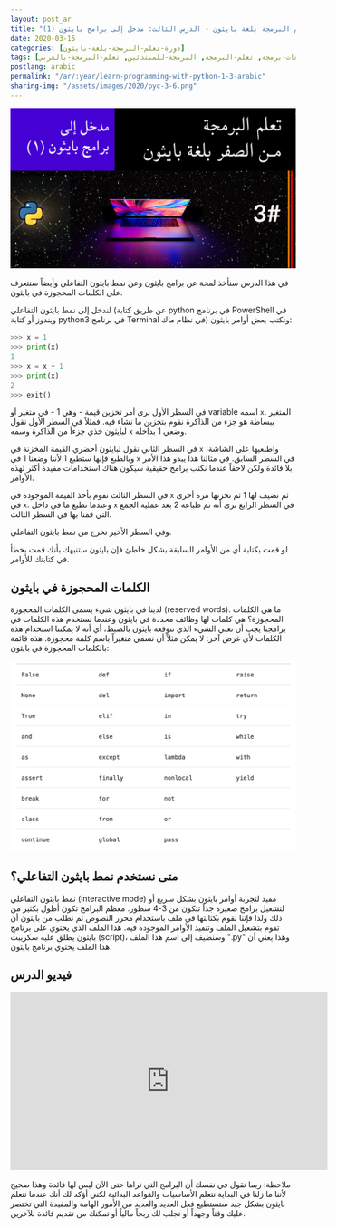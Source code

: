```yaml
---
layout: post_ar
title: "تعلم البرمجة بلغة بايثون - الدرس الثالث: مدخل إلى برامج بايثون (1)"
date: 2020-03-15
categories: [دورة-تعلم-البرمجة-بلغة-بايثون] 
tags: [بايثون, برمجة, لغات-برمجة, تعلم-البرمجة, البرمجة-للمبتدئين, تعلم-البرمجة-بالعربي]
postlang: arabic 
permalink: "/ar/:year/learn-programming-with-python-1-3-arabic"
sharing-img: "/assets/images/2020/pyc-3-6.png"
---
```




![تعلم البرمجة بلغة بايثون - الدرس الثالث: مدخل إلى برامج بايثون (1)](/assets/images/2020/pyc-3-6.png)

في هذا الدرس سنأخذ لمحة عن برامج بايثون وعن نمط بايثون التفاعلي وأيضاً سنتعرف على الكلمات المحجوزة في بايثون.

لندخل إلى نمط بايثون التفاعلي (عن طريق كتابة python في برنامج PowerShell في ويندوز أو كتابة python3 في برنامج Terminal في نظام ماك) ونكتب بعض أوامر بايثون:

```python
>>> x = 1
>>> print(x)
1
>>> x = x + 1
>>> print(x)
2
>>> exit()
```

في السطر الأول نرى أمر تخزين قيمة - وهي 1 - في متغير أو variable اسمه `x`. المتغير ببساطة هو جزء من الذاكرة نقوم بتخزين ما نشاء فيه. فمثلاً في السطر الأول نقول لبايثون خذي جزءاً من الذاكرة وسمه `x` وضعي 1 بداخله.

في السطر الثاني نقول لبايثون أحضري القيمة المخزنة في `x` واطبعيها على الشاشة، وبالطبع فإنها ستطبع 1 لأننا وضعنا 1 في `x` في السطر السابق. في مثالنا هذا يبدو هذا الأمر بلا فائدة ولكن لاحقاً عندما نكتب برامج حقيقية سيكون هناك استخدامات مفيدة أكثر لهذه الأوامر.

في السطر الثالث نقوم بأخذ القيمة الموجودة في `x` ثم نضيف لها 1 ثم نخزنها مرة أخرى في `x`. وعندما نطبع ما في داخل `x` في السطر الرابع نرى أنه تم طباعة 2 بعد عملية الجمع التي قمنا بها في السطر الثالث.

وفي السطر الأخير نخرج من نمط بايثون التفاعلي.

لو قمت بكتابة أي من الأوامر السابقة بشكل خاطئ فإن بايثون ستنبهك بأنك قمت بخطأ في كتابتك للأوامر.

## الكلمات المحجوزة في بايثون

لدينا في بايثون شيء يسمى الكلمات المحجوزة (reserved words). ما هي الكلمات المحجوزة؟ هي كلمات لها وظائف محددة في بايثون وعندما نستخدم هذه الكلمات في برامجنا يجب أن تعني الشيء الذي تتوقعه بايثون بالضبط، أي أنه لا يمكننا استخدام هذه الكلمات لأي غرض آخر: لا يمكن مثلاً أن تسمي متغيراً باسم كلمة محجوزة. هذه قائمة بالكلمات المحجوزة في بايثون:

![الكلمات المحجوزة في بايثون](/assets/images/2020/pyc-3-1.png)

## متى نستخدم نمط بايثون التفاعلي؟

نمط بايثون التفاعلي (interactive mode) مفيد لتجربة أوامر بايثون بشكل سريع أو لتشغيل برامج صغيرة جداً تتكون من 3-4 سطور. معظم البرامج تكون أطول بكثير من ذلك ولذا فإننا نقوم بكتابتها في ملف باستخدام محرر النصوص ثم نطلب من بايثون أن تقوم بتشغيل الملف وتنفيذ الأوامر الموجودة فيه. هذا الملف الذي يحتوي على برنامج بايثون يطلق عليه سكريبت (script)، وسنضيف إلى اسم هذا الملف ".py" وهذا يعني أن هذا الملف يحتوي برنامج بايثون.

## فيديو الدرس

<iframe width="560" height="315" src="https://www.youtube.com/embed/5nv5FSGopLU" frameborder="0" allow="accelerometer; autoplay; encrypted-media; gyroscope; picture-in-picture" allowfullscreen></iframe>

ملاحظة: ربما تقول في نفسك أن البرامج التي تراها حتى الآن ليس لها فائدة وهذا صحيح لأننا ما زلنا في البداية نتعلم الأساسيات والقواعد البدائية لكني أؤكد لك أنك عندما تتعلم بايثون بشكل جيد ستستطيع فعل العديد والعديد من الأمور الهامة والمفيدة التي تختصر عليك وقتاً وجهداً أو تجلب لك ربحاً مالياً أو تمكنك من تقديم فائدة للآخرين.

